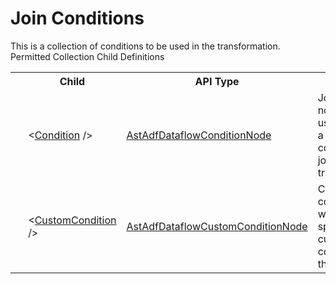 # Join Conditions

<div class="LanguageSummary"><div class ="SummaryItem">This is a collection of conditions to be used in the transformation.</div></div><div class="SchemaBindingGroup"><div class="SchemaBindingGroupHeader">Permitted Collection Child Definitions</div><table id="SchemaBindingList" class="SchemaBindingList"><tbody><tr><th class="SchemaBindingIconColumnHeader">&nbsp;</th><th class="SchemaBindingNameColumnHeader">Child</th><th class="SchemaBindingTypeColumnHeader">API Type</th><th class="SchemaBindingSummaryColumnHeader">Description</th></tr><tr class="cd0"><td class="SchemaBindingIcon"><div class="NotRequired" /></td><td class="SchemaBindingName"><span class="punc">&lt;</span><a href=Varigence.Languages.Biml.DataFactory.AstAdfDataflowConditionNode.html">Condition</a><span class="punc"> /&gt;</span></td><td class="SchemaBindingType"><a href="../api-reference/Varigence.Languages.Biml.DataFactory.AstAdfDataflowConditionNode.html">AstAdfDataflowConditionNode</a></td><td class="SchemaBindingSummary">Join condition node where user specifies a left and right column for the join or exist transformation.</td></tr><tr class="cd1"><td class="SchemaBindingIcon"><div class="NotRequired" /></td><td class="SchemaBindingName"><span class="punc">&lt;</span><a href=Varigence.Languages.Biml.DataFactory.AstAdfDataflowCustomConditionNode.html">CustomCondition</a><span class="punc"> /&gt;</span></td><td class="SchemaBindingType"><a href="../api-reference/Varigence.Languages.Biml.DataFactory.AstAdfDataflowCustomConditionNode.html">AstAdfDataflowCustomConditionNode</a></td><td class="SchemaBindingSummary">Custom condition node where user specifies a custom condition for the join.</td></tr></tbody></table></div>